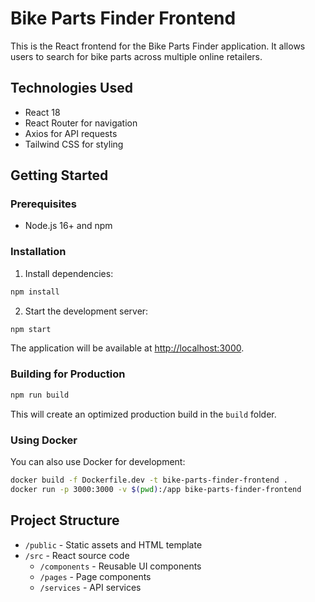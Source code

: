 # Bike Parts Finder Frontend

This is the React frontend for the Bike Parts Finder application. It allows users to search for bike parts across multiple online retailers.

## Technologies Used

- React 18
- React Router for navigation
- Axios for API requests
- Tailwind CSS for styling

## Getting Started

### Prerequisites

- Node.js 16+ and npm

### Installation

1. Install dependencies:
```bash
npm install
```

2. Start the development server:
```bash
npm start
```

The application will be available at [http://localhost:3000](http://localhost:3000).

### Building for Production

```bash
npm run build
```

This will create an optimized production build in the `build` folder.

### Using Docker

You can also use Docker for development:

```bash
docker build -f Dockerfile.dev -t bike-parts-finder-frontend .
docker run -p 3000:3000 -v $(pwd):/app bike-parts-finder-frontend
```

## Project Structure

- `/public` - Static assets and HTML template
- `/src` - React source code
  - `/components` - Reusable UI components
  - `/pages` - Page components
  - `/services` - API services
